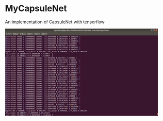 # MyCapsuleNet
An implementation of CapsuleNet with tensorflow

![Image0](https://github.com/czyczyyzc/MyCapsuleNet/blob/master/example/123.png)
